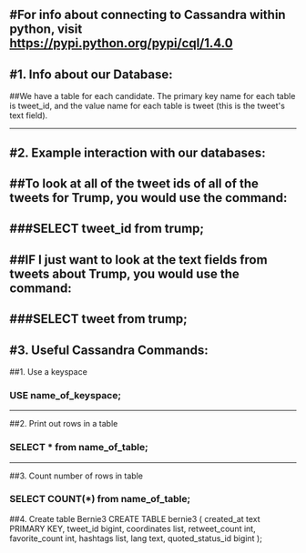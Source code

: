 #For info about connecting to Cassandra within python, visit https://pypi.python.org/pypi/cql/1.4.0
---
#1. Info about our Database:
---
##We have a table for each candidate. The primary key name for each table is tweet_id, and the value name for each table is tweet (this is the tweet's text field).

---
#2. Example interaction with our databases:
---
##To look at all of the tweet ids of all of the tweets for Trump, you would use the command:
---
###SELECT tweet_id from trump;
---
##IF I just want to look at the text fields from tweets about Trump, you would use the command:
---
###SELECT tweet from trump;
---
#3. Useful Cassandra Commands:
---
##1. Use a keyspace
###   USE name_of_keyspace;
---
##2. Print out rows in a table
###   SELECT * from name_of_table;
---
##3. Count number of rows in table
###   SELECT COUNT(*) from name_of_table;

##4. Create table Bernie3
CREATE TABLE bernie3 (
  created_at text PRIMARY KEY,
  tweet_id bigint,
  coordinates list<float>,
  retweet_count int,
  favorite_count int,
  hashtags list<text>,
  lang text,
  quoted_status_id bigint
);
